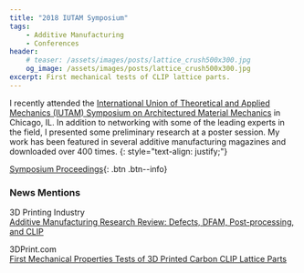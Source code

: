 ```yaml
---
title: "2018 IUTAM Symposium"
tags:
    - Additive Manufacturing
    - Conferences
header:
    # teaser: /assets/images/posts/lattice_crush500x300.jpg
    og_image: /assets/images/posts/lattice_crush500x300.jpg
excerpt: First mechanical tests of CLIP lattice parts.
---
```


I recently attended the [International Union of Theoretical and Applied Mechanics (IUTAM) Symposium on Architectured Material Mechanics](https://engineering.purdue.edu/IUTAM2018AMS/)
in Chicago, IL. In addition to networking with some of the leading experts in the field, I presented some preliminary research
at a poster session. My work has been featured in several additive manufacturing magazines and downloaded over 400 times. 
{: style="text-align: justify;"}

[Symposium Proceedings](https://docs.lib.purdue.edu/iutam/presentations/abstracts/50/){: .btn .btn--info}

### News Mentions
3D Printing Industry  
[Additive Manufacturing Research Review: Defects, DFAM, Post-processing, and CLIP](https://3dprintingindustry.com/news/additive-manufacturing-research-review-defects-dfam-post-processing-and-clip-140191/)

3DPrint.com  
[First Mechanical Properties Tests of 3D Printed Carbon CLIP Lattice Parts](https://3dprint.com/225193/testing-properties-clip-3d-prints/)